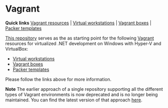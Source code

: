 # Vagrant

<!-- TODOs

https://www.vagrantup.com/docs/vagrantfile/vagrant_version.html
include rb files with local yamls instead of pure yaml merging

single samples with all provisioners
meta repo, contributing or setup script to update references
naming: underscore vs hyphen
conventions for configuration / provisioners
default boxes per scenario based on env with default
review options
windows chef node issues
common settings for providers - linked_clone, gui

general
  terraform for local config
  multiple domain names per level with overrides to support aliases too
  terraform / packer "deployment" with docker
  providers / platform as params for e.g. docker 
  separate provisioning samples from machine / container
  ci flow
  environment generalization with providers (vagrant, terraform)
  contributing.ps1
  license.md
  core repo with common components

vagrant
  vagrant: org, domain, component, project, tenant, env
  vagrant chef json static vs method
  yml split configurtion for env, vm, provision, etc
  vagrant core : private / public network optins
  virtualbox: ip lookup
  env vars to options
  env name load from folder (check with kitchen)
  machine / provisioner options directly (do not depend on env, other machines)
  default options load from yml
  data files load with chef
  vault
  virtualbox
  dotnet
  double check src / sample count
  0-based index for vagrant also


core
  migrate todos from other repose

src
  hostmanager check (dhcp network - check with vbox)
  split vagrant file across core / compute / etc
  vagrant version to conf
  vagrant memory hyperv allow from to
  vagrant multiple deployments in single file?
  vagrant environment to name stack service (component) env local
  ruby modules / namespaces - sources to e.g. Vagrant from Vagrantfile, Berkshelf from Berksfile
  core vagrantcomponent / vagrantbuilder
  yaml version / document separator
  vagrant option to set hostname (e.g. clusters)
  vagrant berkshelf eliminate -> policyfile
  vagrant yml reuse
  rb extensions as vagrant plugin?
  default boxes for platform / feature (e.g. linux / windows, docker, etc)

samples
  defaults / overrides / count (yaml)

docs
  update with samples

-->

**Quick links** [Vagrant resources] | [Virtual workstations] | [Vagrant boxes] | [Packer templates]  

[This repository][Vagrant resources] serves as the as starting point for the following [Vagrant] resources for virtualized .NET development on Windows with Hyper-V and VirtualBox:

* [Virtual workstations]
* [Vagrant boxes]
* [Packer templates]

Please follow the links above for more information.

[Vagrant]: https://www.vagrantup.com/

[Vagrant resources]: https://github.com/gusztavvargadr/vagrant
[Virtual workstations]: https://github.com/gusztavvargadr/workstations
[Vagrant boxes]: https://atlas.hashicorp.com/gusztavvargadr
[Packer templates]: https://github.com/gusztavvargadr/packer

**Note** The earlier approach of a single repository supporting all the different types of Vagrant environments is now deprecated and is no longer being maintained. You can find the latest version of that approach [here][Deprecated].

[Deprecated]: https://github.com/gusztavvargadr/vagrant/tree/0.1.0
